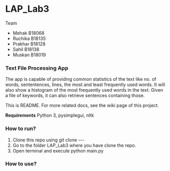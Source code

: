 # LAP_Lab3

Team 
-	Mehak B18068
-	Ruchika B18135
-	Prakhar B18128
-	Sahil B18138
-	Muskan B18019

### Text File Processing App

The app is capable of providing common statistics of the text like no. of words, sententences, lines, the most and least frequently used words. 
It will also show a histogram of the most frequently used words in the text.
Given a file of keywords, it can also retrieve sentences containing those.

 This is README. For more related docs, see the wiki page of this project.

**Requirements**
Python 3,
pysimplegui,
nltk

### How to run?

1) Clone this repo using git clone --- 
2) Go to the folder LAP_Lab3 where you have clone the repo.
3) Open terminal and execute python main.py 

### How to use?




